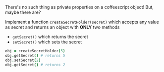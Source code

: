 There's no such thing as private properties on a coffeescript object!
But, maybe there are?

Implement a function `createSecretHolder(secret)` which accepts any value as secret and returns an object with __ONLY__ two methods

* `getSecret()` which returns the secret 
* `setSecret()` which sets the secret

```coffeescript
obj = createSecretHolder(5)
obj.getSecret() # returns 5
obj.setSecret(2)
obj.getSecret() # returns 2
```

  
